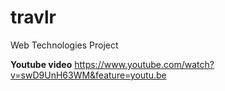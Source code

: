 # travlr
Web Technologies Project

**Youtube video**
https://www.youtube.com/watch?v=swD9UnH63WM&feature=youtu.be
